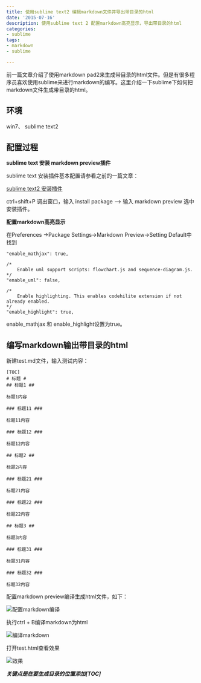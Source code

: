 ```yaml
---
title: 使用sublime text2 编辑markdown文件并导出带目录的html
date: '2015-07-16'
description: 使用sublime text 2 配置markdown高亮显示，导出带目录的html
categories:
- sublime
tags:
- markdown
- sublime

---
```

前一篇文章介绍了使用markdown pad2来生成带目录的html文件。但是有很多程序员喜欢使用sublime来进行markdown的编写。这里介绍一下sublime下如何把markdown文件生成带目录的html。

## 环境 ##

win7、 sublime text2

## 配置过程 ##

**sublime text 安装 markdown preview插件**

sublime text 安装插件基本配置请参看之前的一篇文章：

[sublime text2 安装插件](http://sakyawang.github.io/sublime/sublime-text2-%E5%AE%89%E8%A3%85%E6%8F%92%E4%BB%B6/)

ctrl+shift+P 调出窗口，输入 install package --> 输入 markdown preview 选中安装插件。

**配置markdown高亮显示**

在Preferences ->Package Settings->Markdown Preview->Setting Default中找到

	"enable_mathjax": true,

    /*
        Enable uml support scripts: flowchart.js and sequence-diagram.js.
    */
    "enable_uml": false,

    /*
        Enable highlighting. This enables codehilite extension if not already enabled.
    */
    "enable_highlight": true,

enable_mathjax 和 enable_highlight设置为true。

## 编写markdown输出带目录的html ##

新建test.md文件，输入测试内容：

	[TOC]
	# 标题 #
	## 标题1 ##
	
	标题1内容
	
	### 标题11 ###
	
	标题11内容
	
	### 标题12 ###
	
	标题12内容
	 
	## 标题2 ##
	
	标题2内容
	
	### 标题21 ###
	
	标题21内容
	
	### 标题22 ###
	
	标题22内容
	
	## 标题3 ##
	
	标题3内容
	
	### 标题31 ###
	
	标题31内容
	
	### 标题32 ###
	
	标题32内容

配置markdown preview编译生成html文件，如下：

![配置markdown编译](http://7xj99v.com1.z0.glb.clouddn.com/sublimeconfig.png)

执行ctrl + B编译markdown为html

![编译markdown](http://7xj99v.com1.z0.glb.clouddn.com/buildmarkdown.png)

打开test.html查看效果

![效果](http://7xj99v.com1.z0.glb.clouddn.com/testhtml.jpg)

***关键点是在要生成目录的位置添加[TOC]***


